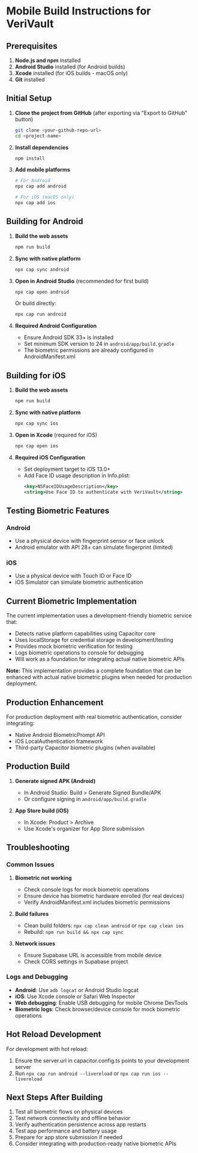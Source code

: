 
# Mobile Build Instructions for VeriVault

## Prerequisites

1. **Node.js and npm** installed
2. **Android Studio** installed (for Android builds)
3. **Xcode** installed (for iOS builds - macOS only)
4. **Git** installed

## Initial Setup

1. **Clone the project from GitHub** (after exporting via "Export to GitHub" button)
   ```bash
   git clone <your-github-repo-url>
   cd <project-name>
   ```

2. **Install dependencies**
   ```bash
   npm install
   ```

3. **Add mobile platforms**
   ```bash
   # For Android
   npx cap add android
   
   # For iOS (macOS only)
   npx cap add ios
   ```

## Building for Android

1. **Build the web assets**
   ```bash
   npm run build
   ```

2. **Sync with native platform**
   ```bash
   npx cap sync android
   ```

3. **Open in Android Studio** (recommended for first build)
   ```bash
   npx cap open android
   ```
   
   Or build directly:
   ```bash
   npx cap run android
   ```

4. **Required Android Configuration**
   - Ensure Android SDK 33+ is installed
   - Set minimum SDK version to 24 in `android/app/build.gradle`
   - The biometric permissions are already configured in AndroidManifest.xml

## Building for iOS

1. **Build the web assets**
   ```bash
   npm run build
   ```

2. **Sync with native platform**
   ```bash
   npx cap sync ios
   ```

3. **Open in Xcode** (required for iOS)
   ```bash
   npx cap open ios
   ```

4. **Required iOS Configuration**
   - Set deployment target to iOS 13.0+
   - Add Face ID usage description in Info.plist:
     ```xml
     <key>NSFaceIDUsageDescription</key>
     <string>Use Face ID to authenticate with VeriVault</string>
     ```

## Testing Biometric Features

### Android
- Use a physical device with fingerprint sensor or face unlock
- Android emulator with API 28+ can simulate fingerprint (limited)

### iOS
- Use a physical device with Touch ID or Face ID
- iOS Simulator can simulate biometric authentication

## Current Biometric Implementation

The current implementation uses a development-friendly biometric service that:
- Detects native platform capabilities using Capacitor core
- Uses localStorage for credential storage in development/testing
- Provides mock biometric verification for testing
- Logs biometric operations to console for debugging
- Will work as a foundation for integrating actual native biometric APIs

**Note:** This implementation provides a complete foundation that can be enhanced with actual native biometric plugins when needed for production deployment.

## Production Enhancement

For production deployment with real biometric authentication, consider integrating:
- Native Android BiometricPrompt API
- iOS LocalAuthentication framework
- Third-party Capacitor biometric plugins (when available)

## Production Build

1. **Generate signed APK (Android)**
   - In Android Studio: Build > Generate Signed Bundle/APK
   - Or configure signing in `android/app/build.gradle`

2. **App Store build (iOS)**
   - In Xcode: Product > Archive
   - Use Xcode's organizer for App Store submission

## Troubleshooting

### Common Issues

1. **Biometric not working**
   - Check console logs for mock biometric operations
   - Ensure device has biometric hardware enrolled (for real devices)
   - Verify AndroidManifest.xml includes biometric permissions

2. **Build failures**
   - Clean build folders: `npx cap clean android` or `npx cap clean ios`
   - Rebuild: `npm run build && npx cap sync`

3. **Network issues**
   - Ensure Supabase URL is accessible from mobile device
   - Check CORS settings in Supabase project

### Logs and Debugging

- **Android**: Use `adb logcat` or Android Studio logcat
- **iOS**: Use Xcode console or Safari Web Inspector
- **Web debugging**: Enable USB debugging for mobile Chrome DevTools
- **Biometric logs**: Check browser/device console for mock biometric operations

## Hot Reload Development

For development with hot reload:
1. Ensure the server.url in capacitor.config.ts points to your development server
2. Run `npx cap run android --livereload` or `npx cap run ios --livereload`

## Next Steps After Building

1. Test all biometric flows on physical devices
2. Test network connectivity and offline behavior
3. Verify authentication persistence across app restarts
4. Test app performance and battery usage
5. Prepare for app store submission if needed
6. Consider integrating with production-ready native biometric APIs
